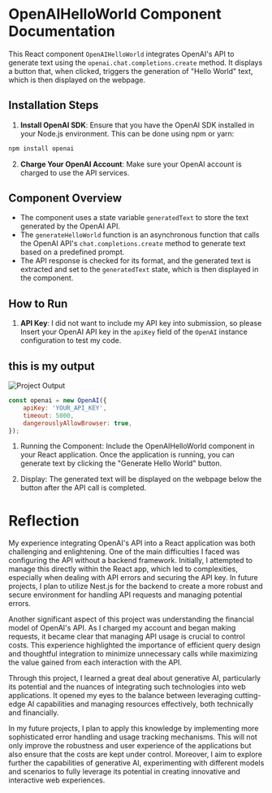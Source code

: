 # OpenAIHelloWorld Component Documentation

This React component `OpenAIHelloWorld` integrates OpenAI's API to generate text using the `openai.chat.completions.create` method. It displays a button that, when clicked, triggers the generation of "Hello World" text, which is then displayed on the webpage.

## Installation Steps

1. **Install OpenAI SDK**: Ensure that you have the OpenAI SDK installed in your Node.js environment. This can be done using npm or yarn:

```bash
npm install openai
```

2. **Charge Your OpenAI Account**: Make sure your OpenAI account is charged to use the API services.

## Component Overview

- The component uses a state variable `generatedText` to store the text generated by the OpenAI API.
- The `generateHelloWorld` function is an asynchronous function that calls the OpenAI API's `chat.completions.create` method to generate text based on a predefined prompt.
- The API response is checked for its format, and the generated text is extracted and set to the `generatedText` state, which is then displayed in the component.

## How to Run

1. **API Key**: I did not want to include my API key into submission, so please Insert your OpenAI API key in the `apiKey` field of the `OpenAI` instance configuration to test my code.

## this is my output
![Project Output](https://github.com/username/repository/blob/main/path/to/projectOutput.png)

```javascript
const openai = new OpenAI({
    apiKey: 'YOUR_API_KEY',
    timeout: 5000,
    dangerouslyAllowBrowser: true,
});
```
1. Running the Component: Include the OpenAIHelloWorld component in your React application. Once the application is running, you can generate text by clicking the "Generate Hello World" button.

2. Display: The generated text will be displayed on the webpage below the button after the API call is completed.

# Reflection
My experience integrating OpenAI's API into a React application was both challenging and enlightening. One of the main difficulties I faced was configuring the API without a backend framework. Initially, I attempted to manage this directly within the React app, which led to complexities, especially when dealing with API errors and securing the API key. In future projects, I plan to utilize Nest.js for the backend to create a more robust and secure environment for handling API requests and managing potential errors.

Another significant aspect of this project was understanding the financial model of OpenAI's API. As I charged my account and began making requests, it became clear that managing API usage is crucial to control costs. This experience highlighted the importance of efficient query design and thoughtful integration to minimize unnecessary calls while maximizing the value gained from each interaction with the API.

Through this project, I learned a great deal about generative AI, particularly its potential and the nuances of integrating such technologies into web applications. It opened my eyes to the balance between leveraging cutting-edge AI capabilities and managing resources effectively, both technically and financially.

In my future projects, I plan to apply this knowledge by implementing more sophisticated error handling and usage tracking mechanisms. This will not only improve the robustness and user experience of the applications but also ensure that the costs are kept under control. Moreover, I aim to explore further the capabilities of generative AI, experimenting with different models and scenarios to fully leverage its potential in creating innovative and interactive web experiences.